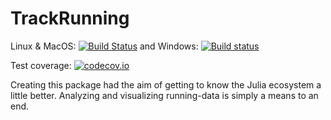 # TrackRunning

Linux & MacOS:
[![Build Status](https://travis-ci.org/jrklasen/TrackRunning.jl.svg?branch=master)](https://travis-ci.org/jrklasen/TrackRunning.jl)
and Windows:
[![Build status](https://ci.appveyor.com/api/projects/status/4iqftaeavygayts2?svg=true)](https://ci.appveyor.com/project/jrklasen/trackrunning-jl)

Test coverage:
[![codecov.io](http://codecov.io/github/jrklasen/TrackRunning.jl/coverage.svg?branch=master)](http://codecov.io/github/jrklasen/TrackRunning.jl?branch=master)

Creating this package had the aim of getting to know the Julia ecosystem a little better.
Analyzing and visualizing running-data is simply a means to an end.
